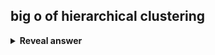 ## big o of hierarchical clustering
<details>
<summary><b>Reveal answer</b></summary>
roughly O(n^3) (n^2 for some linkage criteria)
</details>
